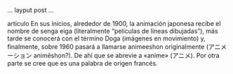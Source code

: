 ...
layput post
...

articulo
En sus inicios, alrededor de 1900, la animación japonesa recibe el nombre de senga eiga (literalmente “películas de líneas dibujadas”), más tarde se conocerá con el término Doga (imágenes en movimiento) y, finalmente, sobre 1960 pasará a llamarse animeeshon originalmente (アニメーション animēshon?). De ahí que se abrevie a «anime» (アニメ). Por otra parte se cree que es una palabra de origen francés.
